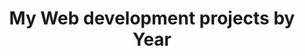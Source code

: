 ---
layout : posts
permalink : /web-development/
title : "My Web development projects by Year"
author_profile : true
header :
   image : "./assets/images/view.jpeg"

---